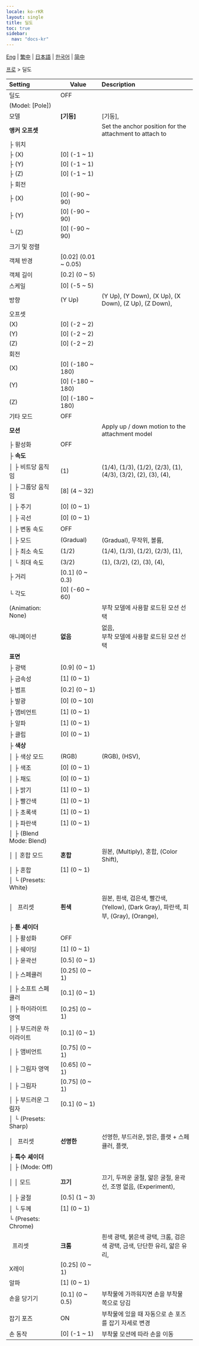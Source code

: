 ```yaml
---
locale: ko-rKR
layout: single
title: 딜도
toc: true
sidebar:
  nav: "docs-kr"
---
```

[Eng](/dancexr/menu/2025.4/actor/dildo) | [繁中](/tw/dancexr/menu/2025.4/actor/dildo) | [日本語](/jp/dancexr/menu/2025.4/actor/dildo) | [한국어](/kr/dancexr/menu/2025.4/actor/dildo) | [简中](/zh/dancexr/menu/2025.4/actor/dildo)

[프로](../menu#프로) > 딜도



| Setting | Value | Description |
| :--- | --- | :--- |
| 딜도 | OFF | 
| (Model: [Pole]) || 
| 모델 | **[기둥]** | [기둥],  |
| **앵커 오프셋** | | Set the anchor position for the attachment to attach to
| ├&nbsp;위치 || 
| ├&nbsp;(X) | [0] (-1 ~ 1) | 
| ├&nbsp;(Y) | [0] (-1 ~ 1) | 
| ├&nbsp;(Z) | [0] (-1 ~ 1) | 
| ├&nbsp;회전 || 
| ├&nbsp;(X) | [0] (-90 ~ 90) | 
| ├&nbsp;(Y) | [0] (-90 ~ 90) | 
| └&nbsp;(Z) | [0] (-90 ~ 90) | 
| 크기 및 정렬 || 
| 객체 반경 | [0.02] (0.01 ~ 0.05) | 
| 객체 길이 | [0.2] (0 ~ 5) | 
| 스케일 | [0] (-5 ~ 5) | 
| 방향 | (Y Up) | (Y Up), (Y Down), (X Up), (X Down), (Z Up), (Z Down), 
| 오프셋 || 
| (X) | [0] (-2 ~ 2) | 
| (Y) | [0] (-2 ~ 2) | 
| (Z) | [0] (-2 ~ 2) | 
| 회전 || 
| (X) | [0] (-180 ~ 180) | 
| (Y) | [0] (-180 ~ 180) | 
| (Z) | [0] (-180 ~ 180) | 
| 기타 모드 | OFF | 
| **모션** | | Apply up / down motion to the attachment model
| ├&nbsp;활성화 | OFF | 
| ├&nbsp;**속도** | | 
| │&nbsp;├&nbsp;비트당 움직임 | (1) | (1/4), (1/3), (1/2), (2/3), (1), (4/3), (3/2), (2), (3), (4), 
| │&nbsp;├&nbsp;그룹당 움직임 | [8] (4 ~ 32) | 
| │&nbsp;├&nbsp;주기 | [0] (0 ~ 1) | 
| │&nbsp;├&nbsp;곡선 | [0] (0 ~ 1) | 
| │&nbsp;├&nbsp;변동 속도 | OFF | 
| │&nbsp;├&nbsp;모드 | (Gradual) | (Gradual), 무작위, 볼륨, 
| │&nbsp;├&nbsp;최소 속도 | (1/2) | (1/4), (1/3), (1/2), (2/3), (1), 
| │&nbsp;└&nbsp;최대 속도 | (3/2) | (1), (3/2), (2), (3), (4), 
| ├&nbsp;거리 | [0.1] (0 ~ 0.3) | 
| └&nbsp;각도 | [0] (-60 ~ 60) | 
| (Animation: None) || 부착 모델에 사용할 로드된 모션 선택
| 애니메이션 | **없음** | 없음, <br/>부착 모델에 사용할 로드된 모션 선택 |
| **표면** | | 
| ├&nbsp;광택 | [0.9] (0 ~ 1) | 
| ├&nbsp;금속성 | [1] (0 ~ 1) | 
| ├&nbsp;범프 | [0.2] (0 ~ 1) | 
| ├&nbsp;발광 | [0] (0 ~ 10) | 
| ├&nbsp;앰비언트 | [1] (0 ~ 1) | 
| ├&nbsp;알파 | [1] (0 ~ 1) | 
| ├&nbsp;클립 | [0] (0 ~ 1) | 
| ├&nbsp;**색상** | | 
| │&nbsp;├&nbsp;색상 모드 | (RGB) | (RGB), (HSV), 
| │&nbsp;├&nbsp;색조 | [0] (0 ~ 1) | 
| │&nbsp;├&nbsp;채도 | [0] (0 ~ 1) | 
| │&nbsp;├&nbsp;밝기 | [1] (0 ~ 1) | 
| │&nbsp;├&nbsp;빨간색 | [1] (0 ~ 1) | 
| │&nbsp;├&nbsp;초록색 | [1] (0 ~ 1) | 
| │&nbsp;├&nbsp;파란색 | [1] (0 ~ 1) | 
| │&nbsp;├&nbsp;(Blend Mode: Blend) || 
| │&nbsp;│&nbsp;혼합 모드 | **혼합** | 원본, (Multiply), 혼합, (Color Shift),  |
| │&nbsp;├&nbsp;혼합 | [1] (0 ~ 1) | 
| │&nbsp;└&nbsp;(Presets: White) || 
| │&nbsp;&nbsp;&nbsp;프리셋 | **흰색** | 원본, 흰색, 검은색, 빨간색, (Yellow), (Dark Gray), 파란색, 피부, (Gray), (Orange),  |
| ├&nbsp;**툰 셰이더** | | 
| │&nbsp;├&nbsp;활성화 | OFF | 
| │&nbsp;├&nbsp;쉐이딩 | [1] (0 ~ 1) | 
| │&nbsp;├&nbsp;윤곽선 | [0.5] (0 ~ 1) | 
| │&nbsp;├&nbsp;스페큘러 | [0.25] (0 ~ 1) | 
| │&nbsp;├&nbsp;소프트 스페큘러 | [0.1] (0 ~ 1) | 
| │&nbsp;├&nbsp;하이라이트 영역 | [0.25] (0 ~ 1) | 
| │&nbsp;├&nbsp;부드러운 하이라이트 | [0.1] (0 ~ 1) | 
| │&nbsp;├&nbsp;앰비언트 | [0.75] (0 ~ 1) | 
| │&nbsp;├&nbsp;그림자 영역 | [0.65] (0 ~ 1) | 
| │&nbsp;├&nbsp;그림자 | [0.75] (0 ~ 1) | 
| │&nbsp;├&nbsp;부드러운 그림자 | [0.1] (0 ~ 1) | 
| │&nbsp;└&nbsp;(Presets: Sharp) || 
| │&nbsp;&nbsp;&nbsp;프리셋 | **선명한** | 선명한, 부드러운, 밝은, 플랫 + 스페큘러, 플랫,  |
| ├&nbsp;**특수 셰이더** | | 
| │&nbsp;├&nbsp;(Mode: Off) || 
| │&nbsp;│&nbsp;모드 | **끄기** | 끄기, 두꺼운 굴절, 얇은 굴절, 윤곽선, 조명 없음, (Experiment),  |
| │&nbsp;├&nbsp;굴절 | [0.5] (1 ~ 3) | 
| │&nbsp;└&nbsp;두께 | [1] (0 ~ 1) | 
| └&nbsp;(Presets: Chrome) || 
| &nbsp;&nbsp;프리셋 | **크롬** | 흰색 광택, 붉은색 광택, 크롬, 검은색 광택, 금색, 단단한 유리, 얇은 유리,  |
| X레이 | [0.25] (0 ~ 1) | 
| 알파 | [1] (0 ~ 1) | 
| 손을 당기기 | [0.1] (0 ~ 0.5) | 부착물에 가까워지면 손을 부착물 쪽으로 당김
| 잡기 포즈 | ON | 부착물에 있을 때 자동으로 손 포즈를 잡기 자세로 변경
| 손 동작 | [0] (-1 ~ 1) | 부착물 모션에 따라 손을 이동
